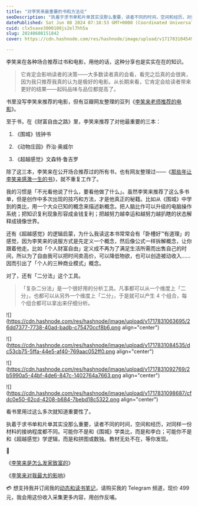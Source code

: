 ```yaml
---
title: "对李笑来最重要的书和方法论"
seoDescription: "执着于求书单和片单其实没那么重要，读者不同的时间，空间和经历，对同样一份材料的接纳程度都不同。教材无处不在，等你发现。"
datePublished: Sat Jun 08 2024 07:18:53 GMT+0000 (Coordinated Universal Time)
cuid: clx5saxe3000108js2el7hh5a
slug: 20240608151842
cover: https://cdn.hashnode.com/res/hashnode/image/upload/v1717831045497/f1993a46-3430-430f-ae5e-469c10f7ce33.jpeg

---
```


李笑来在各种场合推荐过书和电影，用他的话，这种分享也是实实在在的知识。

> 它肯定会影响读者的决策——大多数读者真的会看，看完之后真的会很爽，因为我只推荐我真的认为是极好的电影。从长期来看，它肯定会给读者带来更好的结果——起码品味与品位都提高了。

书里没写李笑来推荐的电影，但有豆瓣网友整理的豆列《[李笑来老师推荐的电影](https://www.douban.com/doulist/1403551/?sort=time&sub_type=)》。

至于书，在《财富自由之路》里，李笑来推荐了对他最重要的三本：

1. 《围城》钱钟书
    
2. 《动物庄园》乔治·奥威尔
    
3. 《超越感觉》文森特·鲁吉罗
    

除了这三本，李笑来在公开场合推荐过的所有书，也有网友整理过——《[那些年让李笑来感激一生的书](https://www.jianshu.com/p/e1c5916791d0)》，就不重复工作了。

我的习惯是「不光看他说了什么，要看他做了什么」。虽然李笑来推荐了这么多书单，但是创作中多次出现的技巧和方法，才是他真正的秘籍。比如从《围城》中学到的类比，用一个大众已知的概念来描述新概念。把人脑比作可以升级的电脑操作系统；把知识复利现象形容成金钱复利；把越努力越幸运和越努力越扒瞎的状态解释成镜像世界。

还有《超越感觉》的逻辑启蒙，为什么我读这本书常常会有「卧槽好™有道理」的感觉，因为李笑来的说服方式是先定义一个概念，然后像公式一样拆解概念，让你跟着他走。比如「个人财富自由」定义成不再为了满足生活所需而出售自己的时间，所以为了自由我可以把时间卖高价，可以降低物欲，也可以创造被动收入……因而引出了「个人的三种商业模式」概念。

对了，还有「二分法」这个工具。

> 「复杂二分法」是一个很好用的分析工具。凡事都可以从一个维度上「二分」，也都可以从另外一个维度上「二分」，于是就可以产生 4 个组合，每个组合都可以拿出来仔细分析。

![](https://cdn.hashnode.com/res/hashnode/image/upload/v1717831063695/26dd7377-7738-40ad-badb-c75470ccf8b6.png align="center")

![](https://cdn.hashnode.com/res/hashnode/image/upload/v1717831084535/dc53cb75-5ffa-44e5-af40-769aac052ff0.png align="center")

![](https://cdn.hashnode.com/res/hashnode/image/upload/v1717831092769/2b5990a5-44bf-4de6-847c-1402764a7663.png align="center")

![](https://cdn.hashnode.com/res/hashnode/image/upload/v1717831098687/cfdc0e50-62cd-4208-b684-7bebd18c5322.png align="center")

看书里用过这么多次就知道重要性了。

执着于求书单和片单其实没那么重要，读者不同的时间，空间和经历，对同样一份材料的接纳程度都不同。可能你不是和《围城》学类比，而是和李白；可能你不是和《超越感觉》学逻辑，而是和拼图或数独。教材无处不在，等你发现。

🔗

《[李笑来是怎么发家致富的](https://mp.weixin.qq.com/s?__biz=MzI3MzU5MDA1OQ==&mid=2247488502&idx=1&sn=42f5b3dd22f34d9aca18b61c65439ece&chksm=eb21a1b2dc5628a414339a40592998b863af52bc59884da9e72cd04b2ff9e7cabdbbb1fb7232&token=575943006&lang=zh_CN#rd)》

《[李笑来对我最大的影响](https://mp.weixin.qq.com/s?__biz=MzI3MzU5MDA1OQ==&mid=2247488481&idx=1&sn=8a3bee632df705f5c60a3530da2c827d&chksm=eb21a1a5dc5628b3e1b41b7b0716bb8894217fb189f799e528906af9c584c2a1b2379844773e&token=2921893&lang=zh_CN#rd)》

💳 想支持我并订阅我的[动态和读书笔记](https://mp.weixin.qq.com/s/A_yK10ktL8Nl7RzsnGwzEg)，请购买我的 Telegram 频道，现价 499 元，我会用这份收入采集更多内容，用创作反哺。